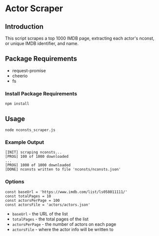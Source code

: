 # Actor Scraper

## Introduction

This script scrapes a top 1000 IMDB page, extracting each actor's nconst, or
unique IMDB identifier, and name.

## Package Requirements

- request-promise
- cheerio
- fs

### Install Package Requirements

```
npm install
```

## Usage

```
node nconsts_scraper.js
```

### Example Output

```
[INIT] scraping nconsts...
[PROG] 100 of 1000 downloaded
...
[PROG] 1000 of 1000 downloaded
[DONE] nconsts written to file 'nconsts/nconsts.json'
```

### Options

```
const baseUrl = 'https://www.imdb.com/list/ls058011111/'
const totalPages = 10
const actorsPerPage = 100
const actorsFile = 'actors/actors.json'
```

- `baseUrl` - the URL of the list
- `totalPages` - the total pages of the list
- `actorsPerPage` - the number of actors on each page
- `actorsFile` - where the actor info will be written to

